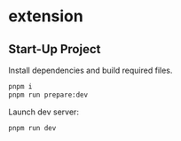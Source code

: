 # extension

## Start-Up Project

Install dependencies and build required files.

```bash
pnpm i
pnpm run prepare:dev
```

Launch dev server:

```bash
pnpm run dev
```

